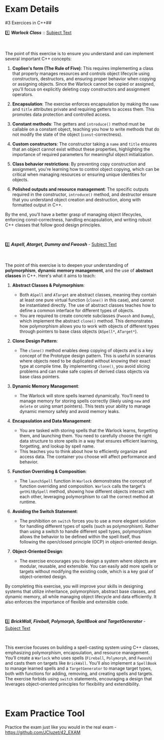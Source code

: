 # Exam Details
#3 Exercices in C++##

:one: ***Warlock Class*** :: [Subject Text](https://github.com/YounesMoukhlij/Exam-Rank-05_42/tree/main/cpp_module00/subject.txt)

<br>

The point of this exercise is to ensure you understand and can implement several important C++ concepts:

1. **Coplien's form (The Rule of Five)**: This requires implementing a class that properly manages resources and controls object lifecycle using constructors, destructors, and ensuring proper behavior when copying or assigning objects. Since the Warlock cannot be copied or assigned, you'll focus on explicitly deleting copy constructors and assignment operators.

2. **Encapsulation**: The exercise enforces encapsulation by making the `name` and `title` attributes private and requiring getters to access them. This promotes data protection and controlled access.

3. **Constant methods**: The getters and `introduce()` method must be callable on a constant object, teaching you how to write methods that do not modify the state of the object (`const`-correctness).

4. **Custom constructors**: The constructor taking a `name` and `title` ensures that an object cannot exist without these properties, highlighting the importance of required parameters for meaningful object initialization.

5. **Class behavior restrictions**: By preventing copy construction and assignment, you're learning how to control object copying, which can be critical when managing resources or ensuring unique identities for objects.

6. **Polished outputs and resource management**: The specific outputs required in the constructor, `introduce()` method, and destructor ensure that you understand object creation and destruction, along with formatted output in C++.

By the end, you'll have a better grasp of managing object lifecycles, enforcing const-correctness, handling encapsulation, and writing robust C++ classes that follow good design principles.

<br>

:two: ***Aspell, Atarget, Dummy and Fwoosh*** - [Subject Text](https://github.com/YounesMoukhlij/Exam-Rank-05_42/tree/main/cpp_module01/subject.txt)

<br>

The point of this exercise is to deepen your understanding of **polymorphism**, **dynamic memory management**, and the use of **abstract classes** in C++. Here's what it aims to teach:

1. **Abstract Classes & Polymorphism**:
   - Both `ASpell` and `ATarget` are abstract classes, meaning they contain at least one pure virtual function (`clone()` in this case), and cannot be instantiated directly. The use of abstract classes teaches how to define a common interface for different types of objects.
   - You are required to create concrete subclasses (`Fwoosh` and `Dummy`), which implement the abstract `clone()` method. This demonstrates how polymorphism allows you to work with objects of different types through pointers to base class objects (`ASpell*`, `ATarget*`).

2. **Clone Design Pattern**:
   - The `clone()` method enables deep copying of objects and is a key concept of the Prototype design pattern. This is useful in scenarios where objects need to be duplicated without knowing their exact type at compile time. By implementing `clone()`, you avoid slicing problems and can make safe copies of derived class objects via base class pointers.

3. **Dynamic Memory Management**:
   - The Warlock will store spells learned dynamically. You’ll need to manage memory for storing spells correctly (likely using `new` and `delete` or using smart pointers). This tests your ability to manage dynamic memory safely and avoid memory leaks.

4. **Encapsulation and Data Management**:
   - You are tasked with storing spells that the Warlock learns, forgetting them, and launching them. You need to carefully choose the right data structure to store spells in a way that ensures efficient learning, forgetting, and lookup by spell name.
   - This teaches you to think about how to efficiently organize and access data. The container you choose will affect performance and behavior.

5. **Function Overriding & Composition**:
   - The `launchSpell` function in `Warlock` demonstrates the concept of function overriding and composition. `Warlock` calls the target's `getHitBySpell` method, showing how different objects interact with each other, leveraging polymorphism to call the correct method at runtime.

6. **Avoiding the Switch Statement**:
   - The prohibition on `switch` forces you to use a more elegant solution for handling different types of spells (such as polymorphism). Rather than using a switch to handle different spell types, polymorphism allows the behavior to be defined within the spell itself, thus following the open/closed principle (OCP) in object-oriented design.

7. **Object-Oriented Design**:
   - The exercise encourages you to design a system where objects are modular, reusable, and extensible. You can easily add more spells or targets without modifying the existing code, which is a key goal of object-oriented design.

By completing this exercise, you will improve your skills in designing systems that utilize inheritance, polymorphism, abstract base classes, and dynamic memory, all while managing object lifecycle and data efficiently. It also enforces the importance of flexible and extensible code.

<br>

:three: ***BrickWall, Fireball, Polymorph, SpellBook and TargetGenerator*** - [Subject Text](https://github.com/YounesMoukhlij/Exam-Rank-05_42/tree/main/cpp_module02/subject.txt)


<br>

This exercise focuses on building a spell-casting system using C++ classes, emphasizing polymorphism, encapsulation, and resource management. You’ll create a `Warlock` who uses spells (`Fireball`, `Polymorph`, and `Fwoosh`) and casts them on targets like `BrickWall`. You'll also implement a `SpellBook` to manage learned spells and a `TargetGenerator` to manage target types, both with functions for adding, removing, and creating spells and targets. The exercise forbids using `switch` statements, encouraging a design that leverages object-oriented principles for flexibility and extendibility.

<br>

# Exam Practice Tool

Practice the exam just like you would in the real exam - https://github.com/JCluzet/42_EXAM